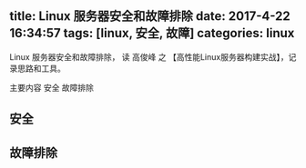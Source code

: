 title: Linux 服务器安全和故障排除
date: 2017-4-22 16:34:57
tags: [linux, 安全, 故障]
categories: linux
---
Linux 服务器安全和故障排除， 读 高俊峰 之 【高性能Linux服务器构建实战】，记录思路和工具。

主要内容
安全
故障排除

<!-- more -->

## 安全


## 故障排除
